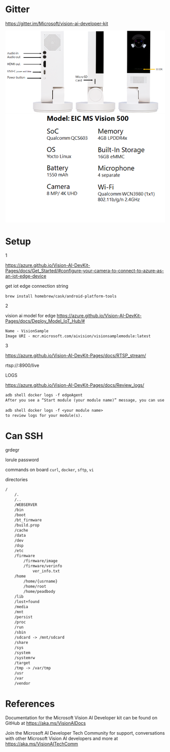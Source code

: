 # Gitter

https://gitter.im/Microsoft/vision-ai-developer-kit

<img src="img/vai-ports.png">
<img src="img/vai-specs.png">

# Setup

1

https://azure.github.io/Vision-AI-DevKit-Pages/docs/Get_Started/#configure-your-camera-to-connect-to-azure-as-an-iot-edge-device

get iot edge connection string

`brew install homebrew/cask/android-platform-tools`

2

vision ai model for edge
https://azure.github.io/Vision-AI-DevKit-Pages/docs/Deploy_Model_IoT_Hub/#

```
Name - VisionSample
Image URI - mcr.microsoft.com/aivision/visionsamplemodule:latest
```

3

https://azure.github.io/Vision-AI-DevKit-Pages/docs/RTSP_stream/

rtsp://<IP address>:8900/live


LOGS

https://azure.github.io/Vision-AI-DevKit-Pages/docs/Review_logs/

```
adb shell docker logs -f edgeAgent
After you see a “Start module (your module name)” message, you can use

adb shell docker logs -f <your module name>
to review logs for your module(s).
```

# Can SSH
grdegr

lorule password

commands on board `curl`, `docker`,  `sftp`, `vi`

directories
```
/
    /.
    /..
    /WEBSERVER
    /bin
    /boot
    /bt_firmware
    /build.prop
    /cache
    /data
    /dev
    /dsp
    /etc
    /firmware
        /firmware/image
        /firmware/verinfo
            ver_info.txt
    /home
        /home/{usrname}
        /home/root
        /home/peadbody
    /lib
    /lost+found
    /media
    /mnt
    /persist
    /proc
    /run
    /sbin
    /sdcard -> /mnt/sdcard
    /share
    /sys
    /system
    /systemrw
    /target
    /tmp -> /var/tmp
    /usr
    /var
    /vendor
```


# References
Documentation for the Microsoft Vision AI Developer kit can be found on GitHub at https://aka.ms/VisionAIDocs

Join the Microsoft AI Developer Tech Community for support, conversations with other Microsoft Vision AI developers and more at https://aka.ms/VisionAITechComm